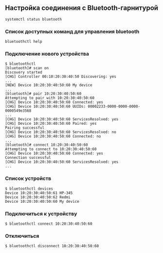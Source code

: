 ## Настройка соединения с Bluetooth-гарнитурой

```
systemctl status bluetooth
```


### Список доступных команд для управления bluetooth

```
bluetoothctl help
```

### Подключение нового устройства
```
$ bluetoothctl
[bluetooth]# scan on
Discovery started
[CHG] Controller 00:10:20:30:40:50 Discovering: yes
...
[NEW] Device 10:20:30:40:50:60 My device
...
[bluetooth]# pair 10:20:30:40:50:60
Attempting to pair with 10:20:30:40:50:60
[CHG] Device 10:20:30:40:50:60 Connected: yes
[CHG] Device 10:20:30:40:50:60 UUIDs: 00002233-0000-0000-0000-0000549e3568
...
[CHG] Device 10:20:30:40:50:60 ServicesResolved: yes
[CHG] Device 10:20:30:40:50:60 Paired: yes
Pairing successful
[CHG] Device 10:20:30:40:50:60 ServicesResolved: no
[CHG] Device 10:20:30:40:50:60 Connected: no
...
[bluetooth]# connect 10:20:30:40:50:60
Attempting to connect to 10:20:30:40:50:60
[CHG] Device 10:20:30:40:50:60 Connected: yes
Connection successful
[CHG] Device 10:20:30:40:50:60 ServicesResolved: yes
...
```

### Список устройств

```
$ bluetoothctl devices
Device 10:20:30:40:50:61 HP-345
Device 10:20:30:40:50:62 Redmi
Device 10:20:30:40:50:60 My device
```

### Подключиться к устройству

```
$ bluetoothctl connect 10:20:30:40:50:60
```

### Отключиться

```
$ bluetoothctl disconnect 10:20:30:40:50:60
```
